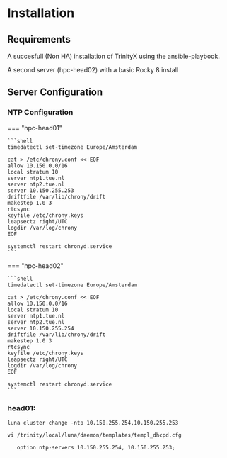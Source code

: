 # Installation

## Requirements

A succesfull (Non HA) installation of TrinityX using the ansible-playbook.

A second server (hpc-head02) with a basic Rocky 8 install

## Server Configuration

### NTP Configuration

=== "hpc-head01"

    ```shell
    timedatectl set-timezone Europe/Amsterdam

    cat > /etc/chrony.conf << EOF
    allow 10.150.0.0/16
    local stratum 10 
    server ntp1.tue.nl
    server ntp2.tue.nl
    server 10.150.255.253
    driftfile /var/lib/chrony/drift
    makestep 1.0 3
    rtcsync
    keyfile /etc/chrony.keys
    leapsectz right/UTC
    logdir /var/log/chrony
    EOF

    systemctl restart chronyd.service
    ```

=== "hpc-head02"

    ```shell
    timedatectl set-timezone Europe/Amsterdam

    cat > /etc/chrony.conf << EOF
    allow 10.150.0.0/16
    local stratum 10 
    server ntp1.tue.nl
    server ntp2.tue.nl
    server 10.150.255.254
    driftfile /var/lib/chrony/drift
    makestep 1.0 3
    rtcsync
    keyfile /etc/chrony.keys
    leapsectz right/UTC
    logdir /var/log/chrony
    EOF

    systemctl restart chronyd.service
    ```

### head01:

```shell
luna cluster change -ntp 10.150.255.254,10.150.255.253 
```
```shell
vi /trinity/local/luna/daemon/templates/templ_dhcpd.cfg

   option ntp-servers 10.150.255.254, 10.150.255.253;
